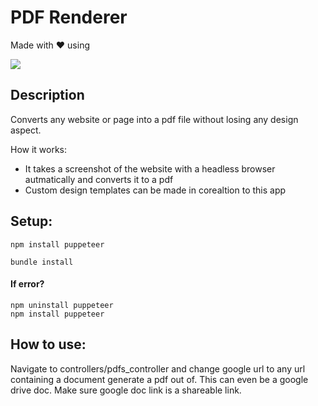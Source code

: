 # PDF Renderer
Made with ❤️ using 

  <a href="https://skillicons.dev">
    <img src="https://skillicons.dev/icons?i=ruby,rails" />
  </a>

## Description
Converts any website or page into a pdf file without losing any design aspect. 

How it works: 
<ul>
  <li>It takes a screenshot of the website with a headless browser autmatically and converts it to a pdf</li>
  <li>Custom design templates can be made in corealtion to this app</li>
</ul>

## Setup:

```
npm install puppeteer
```

```
bundle install
```

#### If error?
```
npm uninstall puppeteer
npm install puppeteer
```

## How to use:
Navigate to controllers/pdfs_controller and change google url to any url containing a document generate a pdf out of. This can even be a google drive doc. Make sure google doc link is a shareable link.
